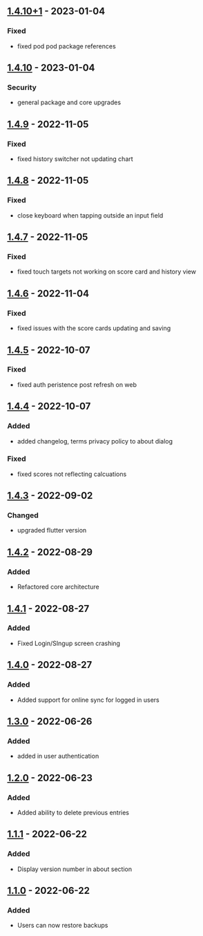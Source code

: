 ## [1.4.10+1] - 2023-01-04
### Fixed
- fixed pod pod package references

## [1.4.10] - 2023-01-04
### Security
- general package and core upgrades

## [1.4.9] - 2022-11-05
### Fixed
- fixed history switcher not updating chart

## [1.4.8] - 2022-11-05
### Fixed
- close keyboard when tapping outside an input field

## [1.4.7] - 2022-11-05
### Fixed
- fixed touch targets not working on score card and history view

## [1.4.6] - 2022-11-04
### Fixed
- fixed issues with the score cards updating and saving

## [1.4.5] - 2022-10-07
### Fixed
- fixed auth peristence post refresh on web

## [1.4.4] - 2022-10-07
### Added
- added changelog, terms privacy policy to about dialog

### Fixed
- fixed scores not reflecting calcuations

## [1.4.3] - 2022-09-02
### Changed
- upgraded flutter version

## [1.4.2] - 2022-08-29
### Added
- Refactored core architecture

## [1.4.1] - 2022-08-27
### Added
- Fixed Login/SIngup screen crashing

## [1.4.0] - 2022-08-27
### Added
- Added support for online sync for logged in users

## [1.3.0] - 2022-06-26
### Added
- added in user authentication

## [1.2.0] - 2022-06-23
### Added
- Added ability to delete previous entries

## [1.1.1] - 2022-06-22
### Added
- Display version number in about section

## [1.1.0] - 2022-06-22
### Added
- Users can now restore backups

[1.4.10+1]: https://github.com/RemeJuan/playoffs_score_card/compare/1.4.10...1.4.10+1
[1.4.10]: https://github.com/RemeJuan/playoffs_score_card/compare/1.4.9...1.4.10
[1.4.9]: https://github.com/RemeJuan/playoffs_score_card/compare/1.4.8...1.4.9
[1.4.8]: https://github.com/RemeJuan/playoffs_score_card/compare/1.4.7...1.4.8
[1.4.7]: https://github.com/RemeJuan/playoffs_score_card/compare/1.4.6...1.4.7
[1.4.6]: https://github.com/RemeJuan/playoffs_score_card/compare/1.4.5...1.4.6
[1.4.5]: https://github.com/RemeJuan/playoffs_score_card/compare/1.4.4...1.4.5
[1.4.4]: https://github.com/RemeJuan/playoffs_score_card/compare/1.4.3...1.4.4
[1.4.3]: https://github.com/RemeJuan/playoffs_score_card/compare/1.4.2...1.4.3
[1.4.2]: https://github.com/RemeJuan/playoffs_score_card/compare/1.4.1...1.4.2
[1.4.1]: https://github.com/RemeJuan/playoffs_score_card/compare/1.4.0...1.4.1
[1.4.0]: https://github.com/RemeJuan/playoffs_score_card/compare/1.3.0...1.4.0
[1.3.0]: https://github.com/RemeJuan/playoffs_score_card/compare/1.2.0...1.3.0
[1.2.0]: https://github.com/RemeJuan/playoffs_score_card/compare/1.1.1...1.2.0
[1.1.1]: https://github.com/RemeJuan/playoffs_score_card/compare/1.1.0...1.1.1
[1.1.0]: https://github.com/RemeJuan/playoffs_score_card/releases/tag/1.1.0